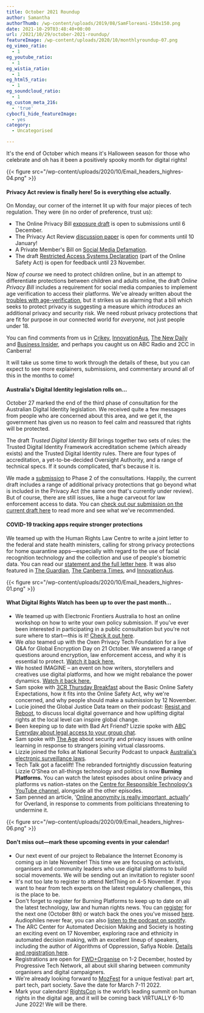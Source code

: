 ```yaml
---
title: October 2021 Roundup
author: Samantha
authorThumb: /wp-content/uploads/2019/08/SamFloreani-150x150.png
date: 2021-10-29T03:48:40+00:00
url: /2021/10/29/october-2021-roundup/
featureImage: /wp-content/uploads/2020/10/monthlyroundup-07.png
eg_vimeo_ratio:
  - 1
eg_youtube_ratio:
  - 1
eg_wistia_ratio:
  - 1
eg_html5_ratio:
  - 1
eg_soundcloud_ratio:
  - 1
eg_custom_meta_216:
  - 'true'
cybocfi_hide_featureImage:
  - yes
category:
  - Uncategorised

---
```

It's the end of October which means it's Halloween season for those who celebrate and oh has it been a positively spooky month for digital rights!

<div class="wp-block-image">
{{< figure src="/wp-content/uploads/2020/10/Email_headers_highres-04.png" >}}
</div>

#### **Privacy Act review is finally here! So is everything else actually.**

On Monday, our corner of the internet lit up with four major pieces of tech regulation. They were (in no order of preference, trust us):

  * The Online Privacy Bill [exposure draft][1] is open to submissions until 6 December.
  * The Privacy Act Review [discussion paper][2] is open for comments until 10 January!
  * A Private Member's Bill on [Social Media Defamation][3].
  * The draft [Restricted Access Systems Declaration][4] (part of the Online Safety Act) is open for feedback until 23 November.

Now _of course_ we need to protect children online, but in an attempt to differentiate protections between children and adults online, the draft _Online Privacy Bill_ includes a requirement for social media companies to implement age verification to access their platforms. We've already written about the [troubles with age-verification][5], but it strikes us as alarming that a bill which seeks to protect privacy is suggesting a measure which _introduces_ an additional privacy and security risk. We need robust privacy protections that are fit for purpose in our connected world for _everyone,_ not just people under 18.

You can find comments from us in [Crikey][6], [InnovationAus][7], [The New Daily][8] and [Business Insider][9], and perhaps you caught us on ABC Radio and 2CC in Canberra!

It will take us some time to work through the details of these, but you can expect to see more explainers, submissions, and commentary around all of this in the months to come!

#### **Australia's Digital Identity legislation rolls on&#8230;**

October 27 marked the end of the third phase of consultation for the Australian Digital Identity legislation. We received quite a few messages from people who are concerned about this area, and we get it, the government has given us no reason to feel calm and reassured that rights will be protected.

The draft _Trusted Digital Identity Bill_ brings together two sets of rules: the Trusted Digital Identity Framework accreditation scheme (which already exists) and the Trusted Digital Identity rules. There are four types of accreditation, a yet-to-be-decided Oversight Authority, and a range of technical specs. If it sounds complicated, that's because it is.

We made a [submission][10] to Phase 2 of the consultations. Happily, the current draft includes a range of additional privacy protections that go beyond what is included in the Privacy Act (the same one that's currently under review). But of course, there are still issues, like a huge carveout for law enforcement access to data. You can [check out our submission on the current draft here][11] to read more and see what we've recommended.

#### **COVID-19 tracking apps require stronger protections**

We teamed up with the Human Rights Law Centre to write a joint letter to the federal and state health ministers, calling for strong privacy protections for home quarantine apps—especially with regard to the use of facial recognition technology and the collection and use of people's biometric data.
You can read our [statement and the full letter here][12]. It was also featured in [The Guardian][13], [The Canberra Times][14], and [InnovationAus][15].

<div class="wp-block-image">
{{< figure src="/wp-content/uploads/2020/10/Email_headers_highres-01.png" >}}
</div>

#### **What Digital Rights Watch has been up to over the past month&#8230;**

  * We teamed up with Electronic Frontiers Australia to host an online workshop on how to write your own policy submission. If you've ever been interested in participating in a public consultation but you're not sure where to start—this is it! [Check it out here][16].
  * We _also_ teamed up with the Oxen Privacy Tech Foundation for a live Q&A for Global Encryption Day on 21 October. We answered a range of questions around encryption, law enforcement access, and why it is essential to protect. [Watch it back here.][17]
  * We hosted IMAGINE &#8211; an event on how writers, storytellers and creatives use digital platforms, and how we might rebalance the power dynamics. [Watch it back here. ][18]
  * Sam spoke with [3CR Thursday Breakfast][19] about the Basic Online Safety Expectations, how it fits into the Online Safety Act, why we're concerned, and why people should make a submission by 12 November.
  * Lucie joined the Global Justice Data team on their podcast: [Resist and Reboot][20], to discuss local digital governance and how uplifting digital rights at the local level can inspire global change.
  * Been keeping up to date with Bad Art Friend? Lizzie spoke with [ABC Everyday about legal access to your group chat][21].
  * Sam spoke with [The Age][22] about security and privacy issues with online learning in response to strangers joining virtual classrooms.
  * Lizzie joined the folks at National Security Podcast to unpack [Australia's electronic surveillance laws][23].
  * Tech Talk got a facelift! The rebranded fortnightly discussion featuring Lizzie O&#8217;Shea on all-things technology and politics is now **Burning Platforms.** You can watch the latest episodes about online privacy and platforms vs nation-states on the [Centre for Responsible Technology's YouTube channel][24], alongside all the other episodes.
  * Sam penned an article, '[Online anonymity is really important, actually][25]' for Overland, in response to comments from politicians threatening to undermine it.

<div class="wp-block-image">
{{< figure src="/wp-content/uploads/2020/09/Email_headers_highres-06.png" >}}
</div>

#### **Don't miss out—mark these upcoming events in your calendar!**

  * Our next event of our project to Rebalance the Internet Economy is coming up in late November! This time we are focusing on activists, organisers and community leaders who use digital platforms to build social movements. We will be sending out an invitation to register soon!
  * It's not too late to register to attend NetThing on 4-5 November. If you want to hear from tech experts on the latest regulatory challenges, this is the place to be.
  * Don't forget to register for Burning Platforms to keep up to date on all the latest technology, law and human rights news. You can [register][26] for the next one (October 8th) or watch back the ones you've missed [here][27]. Audiophiles never fear, you can also [listen to the podcast on spotify][28].
  * The ARC Center for Automated Decision Making and Society is hosting an exciting event on 17 November, exploring race and ethnicity in automated decision making, with an excellent lineup of speakers, including the author of Algorithms of Oppression, Safiya Noble. [Details and registration here][29].
  * Registrations are open for [FWD+Organise][30] on 1-2 December, hosted by Progressive Tech Network, all about skill sharing between community organisers and digital campaigners.
  * We're already looking forward to [MozFest][31] for a unique festival: part art, part tech, part society. Save the date for March 7-11 2022.
  * Mark your calendars! [RightsCon][32] is the world&#8217;s leading summit on human rights in the digital age, and it will be coming back VIRTUALLY 6-10 June 2022! We will be there.

 [1]: https://consultations.ag.gov.au/rights-and-protections/online-privacy-bill-exposure-draft/
 [2]: https://consultations.ag.gov.au/rights-and-protections/privacy-act-review-discussion-paper/
 [3]: https://parlinfo.aph.gov.au/parlInfo/search/display/display.w3p;page=0;query=BillId:r6791%20Recstruct:billhome
 [4]: https://www.esafety.gov.au/about-us/consultation-cooperation/restricted-access-system
 [5]: https://digitalrightswatch.org.au/2021/09/21/submission-restricted-access-system/
 [6]: https://www.crikey.com.au/2021/10/25/facebook-onlyfans-to-draft-online-privacy-code-enforced-by-government/
 [7]: https://www.innovationaus.com/age-verification-will-be-mandatory-for-social-under-govt-tech-crackdown/
 [8]: https://thenewdaily.com.au/news/2021/10/25/social-media-age-verification-plan/
 [9]: https://www.businessinsider.com.au/online-privacy-code-australia
 [10]: https://digitalrightswatch.org.au/2021/07/30/submission-digital-identity/
 [11]: https://digitalrightswatch.org.au/2021/10/28/submission-digital-identity-exposure-draft/
 [12]: https://digitalrightswatch.org.au/2021/10/14/digital-rights-watch-and-the-human-rights-law-centre-call-for-strong-privacy-protections-in-home-quarantine-apps/
 [13]: https://www.theguardian.com/australia-news/2021/oct/13/home-quarantine-apps-prompt-privacy-and-racial-bias-concerns-in-australia
 [14]: https://www.canberratimes.com.au/story/7469188/extreme-measure-home-quarantine-apps-need-stronger-protections-experts-warn/?cspt=1634238256%7C2e80d1869d869d4137d1cf2d03f7b728
 [15]: https://www.innovationaus.com/extreme-quarantine-tech-deployed-without-safeguards-say-rights-groups/
 [16]: https://digitalrightswatch.org.au/2021/10/07/how-to-write-your-own-policy-submission/
 [17]: https://www.youtube.com/watch?v=XUVrmeRATJs&t=18s
 [18]: https://digitalrightswatch.org.au/2021/09/03/imagine/
 [19]: https://www.3cr.org.au/thursday-breakfast/episode-202110140700/raucous-anti-aukus-caucus-basic-online-safety-expectations
 [20]: https://globaldatajustice.org/resist-and-reboot/episode-9/
 [21]: https://www.abc.net.au/everyday/bad-art-friend-what-to-write-in-group-chats/100531656
 [22]: https://www.theage.com.au/national/victoria/unknown-uninvited-strangers-joining-victorian-online-classrooms-20210923-p58u6b.html
 [23]: https://shows.acast.com/the-national-security-podcast/episodes/balancing-acts-unpacking-australias-electronic-surveillance-
 [24]: https://www.youtube.com/watch?v=pHKysZdjjJA
 [25]: https://overland.org.au/2021/10/online-anonymity-is-really-important-actually/
 [26]: https://www.centreforresponsibletechnology.org.au/events
 [27]: https://australiainstitute.org.au/media/category/podcasts/burning-platforms/
 [28]: https://open.spotify.com/show/75bP0OcWBJZ10BMom2tyOZ
 [29]: https://www.admscentre.org.au/intersectionalities-of-automated-decision-making-and-race-ethnicity/
 [30]: https://www.fwd.org.au/
 [31]: https://foundation.mozilla.org/en/blog/save-the-date-mozfest-2022/
 [32]: https://www.rightscon.org/
